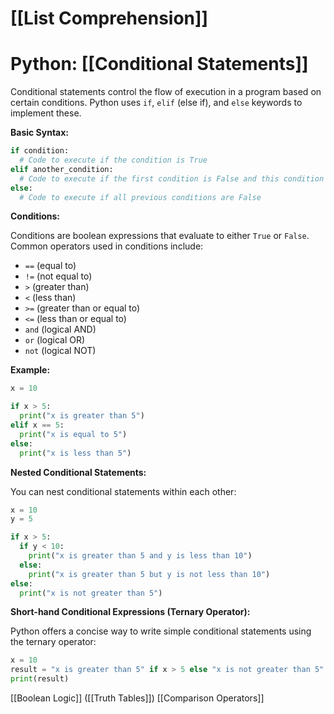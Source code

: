 # [[List Comprehension]]
# Python: [[Conditional Statements]] 
Conditional statements control the flow of execution in a program based on certain conditions.  Python uses `if`, `elif` (else if), and `else` keywords to implement these.

**Basic Syntax:**

```python
if condition:
  # Code to execute if the condition is True
elif another_condition:
  # Code to execute if the first condition is False and this condition is True
else:
  # Code to execute if all previous conditions are False
```

**Conditions:**

Conditions are boolean expressions that evaluate to either `True` or `False`.  Common operators used in conditions include:

* `==` (equal to)
* `!=` (not equal to)
* `>` (greater than)
* `<` (less than)
* `>=` (greater than or equal to)
* `<=` (less than or equal to)
* `and` (logical AND)
* `or` (logical OR)
* `not` (logical NOT)


**Example:**

```python
x = 10

if x > 5:
  print("x is greater than 5")
elif x == 5:
  print("x is equal to 5")
else:
  print("x is less than 5")
```

**Nested Conditional Statements:**

You can nest conditional statements within each other:

```python
x = 10
y = 5

if x > 5:
  if y < 10:
    print("x is greater than 5 and y is less than 10")
  else:
    print("x is greater than 5 but y is not less than 10")
else:
  print("x is not greater than 5")
```

**Short-hand Conditional Expressions (Ternary Operator):**

Python offers a concise way to write simple conditional statements using the ternary operator:

```python
x = 10
result = "x is greater than 5" if x > 5 else "x is not greater than 5"
print(result)
```

[[Boolean Logic]]  ([[Truth Tables]]) [[Comparison Operators]]
